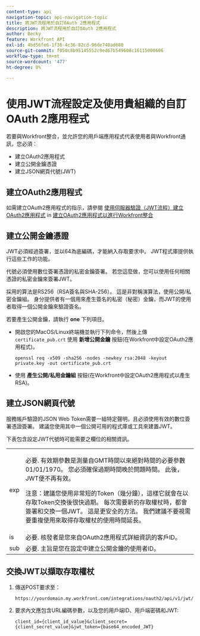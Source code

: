 ```yaml
---
content-type: api
navigation-topic: api-navigation-topic
title: 將JWT流程用於自訂OAuth 2應用程式
description: 將JWT流程用於自訂OAuth 2應用程式
author: Becky
feature: Workfront API
exl-id: 4bd56fe6-1f36-4c36-82cd-96de748ad680
source-git-commit: f050c8b95145552c9ed67b549608c16115000606
workflow-type: tm+mt
source-wordcount: '477'
ht-degree: 0%

---
```


# 使用JWT流程設定及使用貴組織的自訂OAuth 2應用程式

若要與Workfront整合，並允許您的用戶端應用程式代表使用者與Workfront通訊，您必須：

* 建立OAuth2應用程式
* 建立公開金鑰憑證
* 建立JSON網頁代號(JWT)

## 建立OAuth2應用程式

如需建立OAuth2應用程式的指示，請參閱 [使用伺服器驗證（JWT流程）建立OAuth2應用程式](../../administration-and-setup/configure-integrations/create-oauth-application.md#create2) in [建立OAuth2應用程式以進行Workfront整合](../../administration-and-setup/configure-integrations/create-oauth-application.md)

## 建立公開金鑰憑證

JWT必須經過簽署，並以64為底編碼，才能納入存取要求中。 JWT程式庫提供執行這些工作的功能。

代號必須使用數位簽署憑證的私密金鑰簽署。 若您這麼做，您可以使用任何相關憑證的私密金鑰來簽署JWT。

採用的算法是RS256（RSA簽名與SHA-256）。 這是非對稱演算法，使用公開/私密金鑰組。 身分提供者有一個用來產生簽名的私密（秘密）金鑰，而JWT的使用者取得一個公開金鑰來驗證簽名。

若要產生公開金鑰，請執行 **one** 下列項目。

* 開啟您的MacOS/Linux終端機並執行下列命令，然後上傳 `certificate_pub.crt` 使用 **新增公開金鑰** 按鈕(在Workfront中設定OAuth2應用程式)。

   <!-- [Copy](javascript:void(0);) -->
   <pre><code>openssl req -x509 -sha256 -nodes -newkey rsa:2048 -keyout private.key -out certificate_pub.crt</code></pre>

* 使用 **產生公開/私用金鑰組** 按鈕(在Workfront中設定OAuth2應用程式以產生RSA)。

## 建立JSON網頁代號

服務帳戶驗證的JSON Web Token需要一組特定聲明，且必須使用有效的數位簽署憑證簽署。 建議您使用其中一個公開可用的程式庫或工具來建置JWT。

下表包含設定JWT代號時可能需要之欄位的相關資訊。

<table style="table-layout:auto"> 
 <col> 
 <col> 
 <tbody> 
  <tr> 
   <td role="rowheader">exp</td> 
   <td> <p>必要. 有效期參數是測量自GMT時間以來絕對時間的必要參數01/01/1970。 您必須確保過期時間晚於問題時間。 此後，JWT便不再有效。 </p> <p>注意：建議您使用非常短的Token（幾分鐘），這樣它就會在以存取Token交換後很快過期。 每次需要新的存取權杖時，都會簽署和交換一個JWT。 這是更安全的方法。 我們建議不要視需要重複使用來取得存取權杖的使用時間延長。</p> </td> 
  </tr> 
  <tr> 
   <td role="rowheader">is</td> 
   <td>必要. 核發者是您來自OAuth2應用程式詳細資訊的客戶ID。</td> 
  </tr> 
  <tr> 
   <td role="rowheader">sub</td> 
   <td>必要. 主旨是您在設定中建立公開金鑰的使用者ID。</td> 
  </tr> 
 </tbody> 
</table>

## 交換JWT以擷取存取權杖

1. 傳送POST要求至：

   <!-- [Copy](javascript:void(0);) -->
   <pre><code>https://yourdomain.my.workfront.com/integrations/oauth2/api/v1/jwt/exchange</code></pre>

1. 要求內文應包含URL編碼參數，以及您的用戶端ID、用戶端密碼和JWT:

   <!-- [Copy](javascript:void(0);) -->
   <pre><code>client_id={client_id_value}&client_secret={client_secret_value}&jwt_token={base64_encoded_JWT}</code></pre>

 
